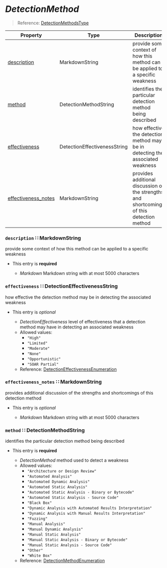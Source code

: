 <a id="map10"></a>
# *DetectionMethod*

> Reference: [DetectionMethodsType](https://cwe.mitre.org/documents/schema/#DetectionMethodsType)

| Property | Type | Description | Required? |
| -------- | ---- | ----------- | --------- |
|[description](#description-markdownstring)|MarkdownString|provide some context of how this method can be applied to a specific weakness|**Required**|
|[method](#method-detectionmethodstring)|DetectionMethodString|identifies the particular detection method being described|**Required**|
|[effectiveness](#effectiveness-detectioneffectivenessstring)|DetectionEffectivenessString|how effective the detection method may be in detecting the associated weakness|_Optional_|
|[effectiveness_notes](#effectiveness_notes-markdownstring)|MarkdownString|provides additional discussion of the strengths and shortcomings of this detection method|_Optional_|


<a id="description-markdownstring"></a>
### `description` ∷ MarkdownString

provide some context of how this method can be applied to a specific weakness

* This entry is **required**


  * *Markdown* Markdown string with at most 5000 characters

<a id="effectiveness-detectioneffectivenessstring"></a>
### `effectiveness` ∷ DetectionEffectivenessString

how effective the detection method may be in detecting the associated weakness

* This entry is _optional_


  * *DetectionEffectiveness* level of effectiveness that a detection method may have in detecting an associated weakness
  * Allowed values:
    * `"High"`
    * `"Limited"`
    * `"Moderate"`
    * `"None"`
    * `"Opportunistic"`
    * `"SOAR Partial"`
  * Reference: [DetectionEffectivenessEnumeration](https://cwe.mitre.org/documents/schema/#DetectionEffectivenessEnumeration)


<a id="effectiveness_notes-markdownstring"></a>
### `effectiveness_notes` ∷ MarkdownString

provides additional discussion of the strengths and shortcomings of this detection method

* This entry is _optional_


  * *Markdown* Markdown string with at most 5000 characters

<a id="method-detectionmethodstring"></a>
### `method` ∷ DetectionMethodString

identifies the particular detection method being described

* This entry is **required**


  * *DetectionMethod* method used to detect a weakness
  * Allowed values:
    * `"Architecture or Design Review"`
    * `"Automated Analysis"`
    * `"Automated Dynamic Analysis"`
    * `"Automated Static Analysis"`
    * `"Automated Static Analysis - Binary or Bytecode"`
    * `"Automated Static Analysis - Source Code"`
    * `"Black Box"`
    * `"Dynamic Analysis with Automated Results Interpretation"`
    * `"Dynamic Analysis with Manual Results Interpretation"`
    * `"Fuzzing"`
    * `"Manual Analysis"`
    * `"Manual Dynamic Analysis"`
    * `"Manual Static Analysis"`
    * `"Manual Static Analysis - Binary or Bytecode"`
    * `"Manual Static Analysis - Source Code"`
    * `"Other"`
    * `"White Box"`
  * Reference: [DetectionMethodEnumeration](https://cwe.mitre.org/documents/schema/#DetectionMethodEnumeration)

